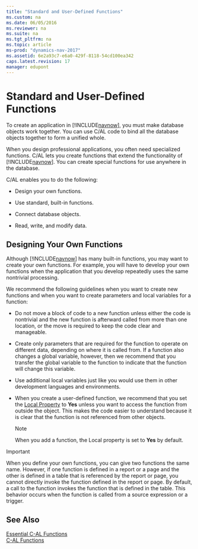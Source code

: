 ```yaml
---
title: "Standard and User-Defined Functions"
ms.custom: na
ms.date: 06/05/2016
ms.reviewer: na
ms.suite: na
ms.tgt_pltfrm: na
ms.topic: article
ms-prod: "dynamics-nav-2017"
ms.assetid: 6e2a93c7-e6a0-429f-8118-54cd100ea342
caps.latest.revision: 17
manager: edupont
---
```

# Standard and User-Defined Functions
To create an application in [!INCLUDE[navnow](includes/navnow_md.md)], you must make database objects work together. You can use C\/AL code to bind all the database objects together to form a unified whole.  
  
 When you design professional applications, you often need specialized functions. C\/AL lets you create functions that extend the functionality of [!INCLUDE[navnow](includes/navnow_md.md)]. You can create special functions for use anywhere in the database.  
  
 C\/AL enables you to do the following:  
  
-   Design your own functions.  
  
-   Use standard, built\-in functions.  
  
-   Connect database objects.  
  
-   Read, write, and modify data.  
  
## Designing Your Own Functions  
 Although [!INCLUDE[navnow](includes/navnow_md.md)] has many built\-in functions, you may want to create your own functions. For example, you will have to develop your own functions when the application that you develop repeatedly uses the same nontrivial processing.  
  
 We recommend the following guidelines when you want to create new functions and when you want to create parameters and local variables for a function:  
  
-   Do not move a block of code to a new function unless either the code is nontrivial and the new function is afterward called from more than one location, or the move is required to keep the code clear and manageable.  
  
-   Create only parameters that are required for the function to operate on different data, depending on where it is called from. If a function also changes a global variable, however, then we recommend that you transfer the global variable to the function to indicate that the function will change this variable.  
  
-   Use additional local variables just like you would use them in other development languages and environments.  
  
-   When you create a user\-defined function, we recommend that you set the [Local Property](Local-Property.md) to **Yes** unless you want to access the function from outside the object. This makes the code easier to understand because it is clear that the function is not referenced from other objects.  
  
    > [!NOTE]  
    >  When you add a function, the Local property is set to **Yes** by default.  
  
> [!IMPORTANT]  
>  When you define your own functions, you can give two functions the same name. However, if one function is defined in a report or a page and the other is defined in a table that is referenced by the report or page, you cannot directly invoke the function defined in the report or page. By default, a call to the function invokes the function that is defined in the table. This behavior occurs when the function is called from a source expression or a trigger.  
  
## See Also  
 [Essential C\-AL Functions](Essential-C-AL-Functions.md)   
 [C\-AL Functions](C-AL-Functions.md)